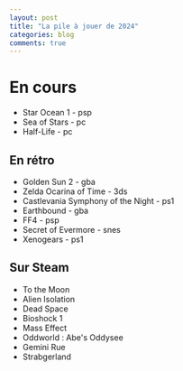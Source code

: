 ```yaml
---
layout: post
title: "La pile à jouer de 2024"
categories: blog
comments: true
---
```


# En cours 

- Star Ocean 1 - psp
- Sea of Stars - pc
- Half-Life - pc


## En rétro

- Golden Sun 2 - gba
- Zelda Ocarina of Time - 3ds
- Castlevania Symphony of the Night - ps1
- Earthbound - gba
- FF4 - psp
- Secret of Evermore - snes
- Xenogears - ps1


## Sur Steam

- To the Moon
- Alien Isolation
- Dead Space
- Bioshock 1
- Mass Effect
- Oddworld : Abe's Oddysee
- Gemini Rue
- Strabgerland